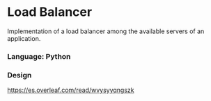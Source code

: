 #  Load Balancer
Implementation of a load balancer among the available servers of an application.

### Language: Python

### Design
https://es.overleaf.com/read/wvysyyqngszk
